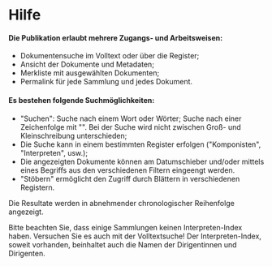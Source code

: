 # Hilfe
#### Die Publikation erlaubt mehrere Zugangs- und Arbeitsweisen:

* Dokumentensuche im Volltext oder über die Register;
* Ansicht der Dokumente und Metadaten;
* Merkliste mit ausgewählten Dokumenten;
* Permalink für jede Sammlung und jedes Dokument.

#### Es bestehen folgende Suchmöglichkeiten:

* "Suchen": Suche nach einem Wort oder Wörter; Suche nach einer Zeichenfolge mit "". Bei der Suche wird nicht zwischen Groß- und Kleinschreibung unterschieden;
* Die Suche kann in einem bestimmten Register erfolgen ("Komponisten", "Interpreten", usw.);
* Die angezeigten Dokumente können am Datumschieber und/oder mittels eines Begriffs aus den verschiedenen Filtern eingeengt werden.
* "Stöbern" ermöglicht den Zugriff durch Blättern in verschiedenen Registern.

Die Resultate werden in abnehmender chronologischer Reihenfolge angezeigt. 

Bitte beachten Sie, dass einige Sammlungen keinen Interpreten-Index haben. Versuchen Sie es auch mit der Volltextsuche!
Der Interpreten-Index, soweit vorhanden, beinhaltet auch die Namen der Dirigentinnen und Dirigenten.
